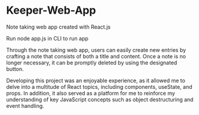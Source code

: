 # Keeper-Web-App

Note taking web app created with React.js

Run node app.js in CLI to run app

Through the note taking web app, users can easily create new entries by crafting a note that consists of both a title and content. Once a note is no longer necessary, it can be promptly deleted by using the designated button.

Developing this project was an enjoyable experience, as it allowed me to delve into a multitude of React topics, including components, useState, and props. In addition, it also served as a platform for me to reinforce my understanding of key JavaScript concepts such as object destructuring and event handling.
